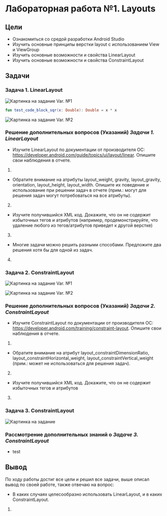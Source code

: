 # Лабораторная работа №1. Layouts
## Цели
* Ознакомиться со средой разработки Android Studio
* Изучить основные принципы верстки layout с использованием View и ViewGroup
* Изучить основные возможности и свойства LinearLayout
* Изучить основные возможности и свойства ConstraintLayout

## Задачи
### Задача 1.  LinearLayout
![Картинка на задание Var. №1](//https://raw.githubusercontent.com/andrei-kuznetsov/android-lectures/master/labs/01/linear/01.png "Картинка на задание Var. №1")
```kotlin
fun test_code_block_sqr(x: Double): Double = x * x
```
![Картинка на задание Var. №2](//https://raw.githubusercontent.com/andrei-kuznetsov/android-lectures/master/labs/01/linear/10.png "Картинка на задание Var. №2")

### Решение дополнительных вопросов (Указаний) _Задачи 1. LinearLayout_
* Изучите LinearLayout по документации от производителя ОС: https://developer.android.com/guide/topics/ui/layout/linear. Опишите свои наблюдения в отчете.
1.
* Обратите внимание на атрибуты layout_weight, gravity, layout_gravity, orientation, layout_height, layout_width. Опишите их поведение и использование при решении задач в отчете (прим.: могут для решения задач могут потребоваться на все атрибуты).
2.
* Изучите получившийся XML код. Докажите, что он не содержит избыточных тегов и атрибутов (например, продемонстрируйте, что удаление любого из тегов/атрибутов приведет к другой верстке)
3.
* Многие задачи можно решить разными способами. Предложите два решения хотя бы для одной из задач.
4.

### Задача 2. ConstraintLayout
![Картинка на задание Var. №1](//https://raw.githubusercontent.com/andrei-kuznetsov/android-lectures/master/labs/01/linear/01.png "Картинка на задание Var. №1")

![Картинка на задание Var. №2](//https://raw.githubusercontent.com/andrei-kuznetsov/android-lectures/master/labs/01/linear/10.png "Картинка на задание Var. №2")

### Решение дополнительных вопросов (Указаний) _Задачи 2. ConstraintLayout_
* Изучите ConstraintLayout по документации от производителя ОС: https://developer.android.com/training/constraint-layout. Опишите свои наблюдения в отчете.
1.
* Обратите внимание на атрибут layout_constraintDimensionRatio, layout_constraintHorizontal_weight, layout_constraintVertical_weight (прим.: может не использоваться для решения задач).
2.
* Изучите получившийся XML код. Докажите, что он не содержит избыточных тегов и атрибутов 
3.

### Задача 3. ConstraintLayout
![Картинка на задание](//https://raw.githubusercontent.com/andrei-kuznetsov/android-lectures/master/labs/01/constraint/lab01_constraint_v01.png "Картинка на задание")

### Рассмотрение дополнительных знаний о _Задаче 3. ConstraintLayout_
* test

## Вывод
По ходу работы достиг все цели и решил все задачи, выше описал вывод по своей работе, также отвечаю на вопрос:
* В каких случаях целесообразно использовать LinearLayout, и в каких ConstraintLayout.
1.
